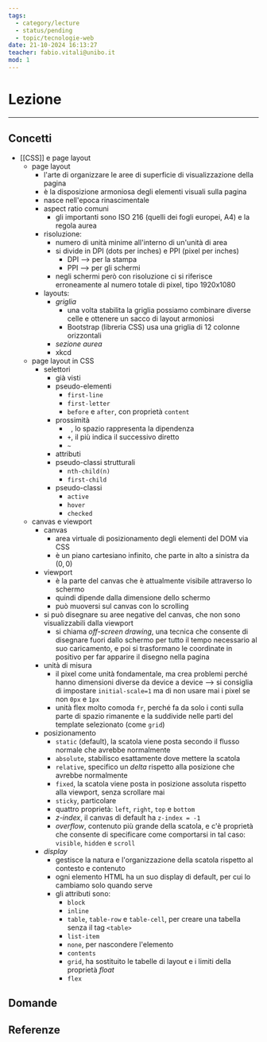```yaml
---
tags:
  - category/lecture
  - status/pending
  - topic/tecnologie-web
date: 21-10-2024 16:13:27
teacher: fabio.vitali@unibo.it
mod: 1
---
```

# Lezione
---
## Concetti
- [[CSS]] e page layout
	- page layout
		- l'arte di organizzare le aree di superficie di visualizzazione della pagina
		- è la disposizione armoniosa degli elementi visuali sulla pagina
		- nasce nell'epoca rinascimentale
		- aspect ratio comuni
			- gli importanti sono ISO 216 (quelli dei fogli europei, A4) e la regola aurea
		- risoluzione:
			- numero di unità minime all'interno di un'unità di area
			- si divide in DPI (dots per inches) e PPI (pixel per inches)
				- DPI --> per la stampa
				- PPI --> per gli schermi
			- negli schermi però con risoluzione ci si riferisce erroneamente al numero totale di pixel, tipo 1920x1080
		- layouts:
			- _griglia_
				- una volta stabilita la griglia possiamo combinare diverse celle e ottenere un sacco di layout armoniosi
				- Bootstrap (libreria CSS) usa una griglia di 12 colonne orizzontali
			- _sezione aurea_
			- xkcd
	- page layout in CSS
		- selettori
			- già visti
			- pseudo-elementi
				- `first-line`
				- `first-letter`
				- `before` e `after`, con proprietà `content`
			- prossimità
				- ` `, lo spazio rappresenta la dipendenza
				- `+`, il più indica il successivo diretto
				- `~`
			- attributi
			- pseudo-classi strutturali
				- `nth-child(n)`
				- `first-child`
			- pseudo-classi
				- `active`
				- `hover`
				- `checked`
	- canvas e viewport
		- canvas
			- area virtuale di posizionamento degli elementi del DOM via CSS
			- è un piano cartesiano infinito, che parte in alto a sinistra da $(0, 0)$
		- viewport
			- è la parte del canvas che è attualmente visibile attraverso lo schermo
			- quindi dipende dalla dimensione dello schermo
			- può muoversi sul canvas con lo scrolling
		- si può disegnare su aree negative del canvas, che non sono visualizzabili dalla viewport
			- si chiama _off-screen drawing_, una tecnica che consente di disegnare fuori dallo schermo per tutto il tempo necessario al suo caricamento, e poi si trasformano le coordinate in positivo per far apparire il disegno nella pagina
		- unità di misura
			- il pixel come unità fondamentale, ma crea problemi perché hanno dimensioni diverse da device a device --> si consiglia di impostare `initial-scale=1` ma di non usare mai i pixel se non `0px` e `1px`
			- unità flex molto comoda `fr`, perché fa da solo i conti sulla parte di spazio rimanente e la suddivide nelle parti del template selezionato (come `grid`)
		- posizionamento
			- `static` (default), la scatola viene posta secondo il flusso normale che avrebbe normalmente
			- `absolute`, stabilisco esattamente dove mettere la scatola
			- `relative`, specifico un _delta_ rispetto alla posizione che avrebbe normalmente
			- `fixed`, la scatola viene posta in posizione assoluta rispetto alla viewport, senza scrollare mai
			- `sticky`, particolare
			- quattro proprietà: `left`, `right`, `top` e `bottom`
			- _z-index_, il canvas di default ha `z-index = -1`
			- _overflow_, contenuto più grande della scatola, e c'è proprietà che consente di specificare come comportarsi in tal caso: `visible`, `hidden` e `scroll`
		- _display_
			- gestisce la natura e l'organizzazione della scatola rispetto al contesto e contenuto
			- ogni elemento HTML ha un suo display di default, per cui lo cambiamo solo quando serve
			- gli attributi sono:
				- `block`
				- `inline`
				- `table`, `table-row` e `table-cell`, per creare una tabella senza il tag `<table>`
				- `list-item`
				- `none`, per nascondere l'elemento
				- `contents`
				- `grid`, ha sostituito le tabelle di layout e i limiti della proprietà _float_
				- `flex`

## Domande

## Referenze
